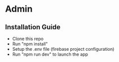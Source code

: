 # Admin
## Installation Guide

- Clone this repo
- Run "npm install"
- Setup the .env file (firebase project configuration)
- Run "npm run dev" to launch the app